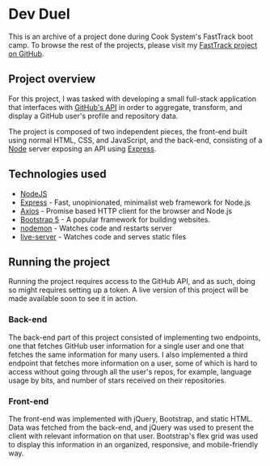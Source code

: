 # Dev Duel

This is an archive of a project done during Cook System's FastTrack boot camp. To browse the rest of the projects, 
please visit my [FastTrack project on GitHub](https://github.com/users/juliocorzo/projects/1).

## Project overview

For this project, I was tasked with developing a small full-stack application that interfaces with [GitHub's API](https://developer.github.com/v3/)
 in order to aggregate, transform, and display a GitHub user's profile and repository data. 

The project is composed of two independent pieces, the front-end built using normal HTML, CSS, and JavaScript, and the 
back-end, consisting of a [Node](https://nodejs.org/en/docs/) server exposing an API using [Express](https://expressjs.com/en/api.html).

## Technologies used

- [NodeJS](https://nodejs.org/api/documentation.html)
- [Express](https://expressjs.com/en/4x/api.html) - Fast, unopinionated, minimalist web framework for Node.js
- [Axios](https://www.npmjs.com/package/axios) - Promise based HTTP client for the browser and Node.js
- [Bootstrap 5](https://getbootstrap.com/docs/5.0/getting-started/introduction/) - A popular framework for building websites.
- [nodemon](https://github.com/remy/nodemon#nodemon) - Watches code and restarts server
- [live-server](https://expressjs.com/en/4x/api.html) - Watches code and serves static files

## Running the project

Running the project requires access to the GitHub API, and as such, doing so might requires setting up a token. A live 
version of this project will be made available soon to see it in action.

### Back-end

The back-end part of this project consisted of implementing two endpoints, one that fetches GitHub user information for 
a single user and one that fetches the same information for many users. I also implemented a third endpoint that 
fetches more information on a user, some of which is hard to access without going through all the user's repos, for 
example, language usage by bits, and number of stars received on their repositories.

### Front-end

The front-end was implemented with jQuery, Bootstrap, and static HTML. Data was fetched from the back-end, and jQuery 
was used to present the client with relevant information on that user. Bootstrap's flex grid was used to display this 
information in an organized, responsive, and mobile-friendly way.
